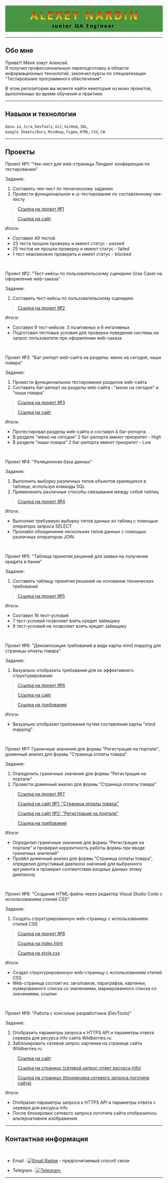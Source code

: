 ![Header](https://github.com/ALEXir87/alexeynardin/blob/main/assets/logo.png)

---

## Обо мне

Привет! Меня зовут Алексей. <br>
Я получил профессиональную переподготовку в области информационных технологий, закончил курсы по специализации "Тестирование программного обеспечения". 

В этом репозитории вы можете найти некоторые из моих проектов, выполненных во время обучения и практики.

---

## Навыки и технологии
``Qase.io``, ``Jira``, ``DevTools``, ``Git``, ``GitHub``, ``SQL``, <br> 
 ``Google Sheets/Docs``, ``Mindmup``, ``Figma``, ``HTML``, ``CSS``, ``С#``.

---

## Проекты

<p> Проект №1: "Чек-лист для  web-страницы Лендинг конференции по тестированию"</p>

<p>Задание:<p>
<ol>
  <li>Составить чек-лист по техническому заданию</li>
  <li>Провести функциональное и ui-тестирование по составленному чек-листу</li>
</ol>

> <a href="https://docs.google.com/spreadsheets/d/1L7tSpdDuX5SruCXh6wihkn1WyIR5o14Nxvma2m-lDmM/edit?usp=sharing">Ссылка на проект №1</a>

> <a href="https://test-stand.gb.ru/seminar_stands/umeet/index.html">Ссылка на сайт</a>

<p>Итоги:<p> 

* Составил 49 тестов
* 23 теста прошли проверку и имеют статус - passed
* 25 тестов не прошли проверку и имеют статус - failed
* 1 тест невозможно проверить и имеет статус - blocked

<br>

<p> Проект №2: "Тест-кейсы по пользовательскому сценарию (Use Case) на оформление web-заказа"</p>

<p>Задание:<p>
<ol>
  <li>Составить тест-кейсы по пользовательскому сценарию</li>
</ol>

> <a href="https://docs.google.com/spreadsheets/d/1iiNSSrUFHIhoFmbuy5F5DTxo7RVnIsJX-1--rxB4uuE/edit?usp=sharing">Ссылка на проект №2</a>

<p>Итоги:<p> 

* Составил 9 тест-кейсов: 3 позитивных и 6 негативных
* Подготовил тестовые условия для проверки поведения системы на запрос пользователя при оформлении web-заказа

<br>

<p> Проект №3: "Баг-репорт web-сайта на разделы: меню на сегодня, наши повара"</p>

<p>Задание:<p>
<ol>
  <li>Провести функциональное тестирование разделов web-сайта</li>
  <li>Составить баг-репорт на разделы web-сайта : "меню на сегодня" и "наши повара"</li>
</ol>

> <a href="https://docs.google.com/spreadsheets/d/1FqUNT86g0eO4A26bHNsVvXhIKly7EPlZWnvxNiKb_dY/edit?usp=sharing">Ссылка на проект №3</a>

> <a href="https://test-stand.gb.ru/seminar_stands/foodbuzz/index.html">Ссылка на сайт</a>

<p>Итоги:<p> 

* Протестировал разделы web-сайта и составил 4 баг-репорта
* В разделе "меню на сегодня" 2 баг-репорта имеют приоритет - High 
* В разделе "наши повара" 2 баг-репорта имеют приоритет - Low 

<br>

<p> Проект №4: "Реляционная база данных"</p>

<p>Задание:<p>
<ol>
  <li>Выполнить выборку различных типов объектов хранящихся в таблице, используя  команды SQL</li>
  <li>Примененить различные способы связывания между собой таблиц</li>
</ol>

> <a href="https://docs.google.com/spreadsheets/d/1Uz3daksmkfL8Vt-tcndRaEpz0G7IpFwv11N65081LUk/edit?usp=sharing">Ссылка на проект №4</a>

<p>Итоги:<p> 

* Выполнил требуемую выборку типов данных из таблиц с помощью оператора запроса SELECT 
* Произвёл объединение нескольких типов данных с помощью различных операторов JOIN

<br>

<p> Проект №5: "Таблица принятия решений для заявки на получение кредита в банке"</p>

<p>Задание:<p>
<ol>
  <li>Составить таблицу принятия решений на основании технических требований</li>
</ol>

> <a href="https://docs.google.com/spreadsheets/d/1BBEFa1-v3cFuVMH6fJ7DxrM6GdENJ8VPRF1eJbJQUgc/edit?usp=sharing">Ссылка на проект №5</a>

<p>Итоги:<p> 

* Составил 16 тест-условий
* 7 тест-условий позволяет взять кредит заёмщику
* 9 тест-условий не позволяет взять кредит заёмщику

<br>

<p> Проект №6: "Декомпозиция требований в виде карты mind mapping для страницы оплаты товара"</p>

<p>Задание:<p>
<ol>
  <li>Визуально отобразить требования для их эффективного структурирования</li>
</ol>

> <a href="https://drive.google.com/file/d/1MXHuTf3961xhA28air2BYyWMTv_oodYh/view?usp=sharing">Ссылка на проект №6</a>

> <a href="https://test-stand.gb.ru/seminar_stands/payform/index.html">Ссылка на сайт</a>

> <a href="https://docs.google.com/document/d/1w_yhOU8x9miePJRXe2e-sbAFC0Vy67jsv_e49kBVoEI/edit">Ссылка на требования</a>

<p>Итоги:<p> 

* Визуально отобразил требования путём составления карты "mind mapping"

<br>

<p> Проект №7: Граничные значения для формы "Регистрация на портале", доменный анализ для формы "Cтраница оплаты товара"</p>

<p>Задание:<p>
<ol>
  <li>Определить граничные значения для формы "Регистрация на портале"</li>
  <li>Провести доменный анализ для формы "Cтраница оплаты товара"</li>
</ol>

> <a href="https://docs.google.com/spreadsheets/d/1R2KzdIt8dKxVCgtKiyf0Tir-Lr3zn34h9N7DNhMo9KM/edit?usp=sharing">Ссылка на проект №7</a>

> <a href="https://test-stand.gb.ru/seminar_stands/payform/index.html">Ссылка на сайт №1: "Cтраница оплаты товара"</a>

> <a href="https://test-stand.gb.ru/seminar_stands/test/index.html">Ссылка на сайт №2: "Регистрация на портале"</a>

> <a href="https://docs.google.com/document/d/1sxi_LYC_EvvRYCNNljXjvHuoUgBnemX8HTB_2-EUxuU/edit">Ссылка на требования</a>

<p>Итоги:<p> 

* Определил граничные значения для формы "Регистрация на портале" и проверил корректность работы формы при вводе граничных значений"
* Провёл доменный анализ для формы "Cтраница оплаты товара", определил допустимый диапазон значений для выбранного аргумента и проверил соответствия входных данных этому диапазону

<br>

<p> Проект №8: "Создание HTML-файла через редактор Visual Studio Code с использованием cтилей СSS"</p>

<p>Задание:<p>
<ol>
  <li>Создать структурированную web-страницу с использованием cтилей СSS </li>
</ol>

> <a href="https://drive.google.com/file/d/1GQG4aBxL191QK0VomXw-Qwsl8j_kHHMu/view?usp=sharing">Ссылка на проект №8</a>

> <a href="https://drive.google.com/file/d/1qNAKppMB4-2l8mykgIHwGWLQ3DSCTgsC/view?usp=sharing">Ссылка на index.html</a>

> <a href="https://drive.google.com/file/d/1a7Wr47f3f50AlL6L_xuiux3UmKvaEh_r/view?usp=sharing">Ссылка на style.css</a>

<p>Итоги:<p> 

* Создал структурированную web-страницу с использованием cтилей СSS
* Web-страница состоит из: заголовков, параграфов, картинки, нумерованного списка со значениями, маркированного списка со значениями, ссылки

<br>

<p> Проект №9: "Работа с консолью разработчика (DevTools)"</p>

<p>Задание:<p>
<ol>
  <li>Отобразить параметры запроса к HTTPS API и параметры ответа сервера для ресурса info сайта Wildberries.ru</li>
  <li>Заблокировать сетевой запрос картинки на странице сайта Wildberries.ru</li>
</ol>

> <a href="https://www.wildberries.ru/">Ссылка на сайт</a>

> <a href="https://drive.google.com/file/d/1pjs2oxppcGLV7mRuoNN56s7TSkr35fMj/view?usp=sharing">Ссылка на страницу (сетевой запрос-ответ ресурса info)</a>

> <a href="https://drive.google.com/file/d/1jSGkeuyCw1tKX5N7IF5QpKrygL67NpSe/view?usp=sharing">Ссылка на страницу (блокировка сетевого запроса логотипа сайта)</a>

<p>Итоги:<p> 

* Отобразил параметры запроса к HTTPS API и параметры ответа с сервера для ресурса info
* После блокировки сетевого запроса логотипа сайта отобразилось альтернативное изображение

---

## Контактная информация

<br>

- Email : [![Email Badge](https://img.shields.io/badge/-nardin_alexey@mail.ru-8A2BE2)](mailto:nardin_alexey@mail.ru) - предпочитаемый способ связи

- Telegram : [![Telegram:](https://img.shields.io/badge/-nardinalex-8A2BE2)](https://t.me/nardinalex)
 
---